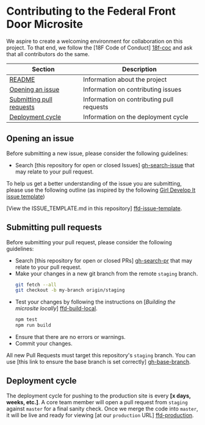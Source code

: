 # Contributing to the Federal Front Door Microsite

We aspire to create a welcoming environment for collaboration on this project.
To that end, we follow the [18F Code of Conduct] [18f-coc] and ask that all
contributors do the same.

[18f-coc]: https://github.com/18F/code-of-conduct/blob/master/code-of-conduct.md "18F: Code of Conduct"

 Section | Description
 ------- | -----------
 [README](README.md) | Information about the project
 [Opening an issue](#opening-an-issue) | Information on contributing issues
 [Submitting pull requests](#submitting-pull-requests) | Information on contributing pull requests
 [Deployment cycle](#deployment-cycle) | Information on the deployment cycle

## Opening an issue

Before submitting a new issue, please consider the following guidelines:

- Search [this repository for open or closed Issues] [gh-search-issue] that may
  relate to your pull request.

To help us get a better understanding of the issue you are submitting, please
use the following outline (as inspired by the following
[Girl Develop It issue template](https://github.com/girldevelopit/gdi-new-site/issues/83))

[View the ISSUE_TEMPLATE.md in this repository] [ffd-issue-template].

[gh-search-issue]: https://github.com/18F/ffd-microsite/issues?utf8=✓&q=is%3Aissue "Github: Search All Issues"
[ffd-issue-template]: .github/ISSUE_TEMPLATE.md "Federal Front Door: Issue Template"

## Submitting pull requests

Before submitting your pull request, please consider the following guidelines:

- Search [this repository for open or closed PRs] [gh-search-pr] that may relate
  to your pull request.
- Make your changes in a new git branch from the remote `staging` branch.
  ```sh
  git fetch --all
  git checkout -b my-branch origin/staging
  ```
- Test your changes by following the instructions on [_Building the microsite
locally_] [ffd-build-local].
  ```sh
  npm test
  npm run build
  ```
- Ensure that there are no errors or warnings.
- Commit your changes.

All new Pull Requests must target this repository's `staging` branch. You can
use [this link to ensure the base branch is set correctly] [gh-base-branch].

[gh-search-pr]: https://github.com/18F/ffd-microsite/pulls?utf8=✓&q=is%3Apr "Github: Search All pull requests"
[gh-base-branch]: https://github.com/18F/ffd-microsite/compare/staging...staging "Github: Submit a new pull request"
[ffd-build-local]: README.md#building-the-microsite-locally "Federal Front Door: Building the microsite locally"

## Deployment cycle

The deployment cycle for pushing to the production site is every __[x days,
weeks, etc.]__. A core team member will open a pull request from `staging`
against `master` for a final sanity check. Once we merge the code into `master`,
it will be live and ready for viewing [at our `production` URL] [ffd-production].

[ffd-production]: https://labs.usa.gov "Federal Front Door: Production"

